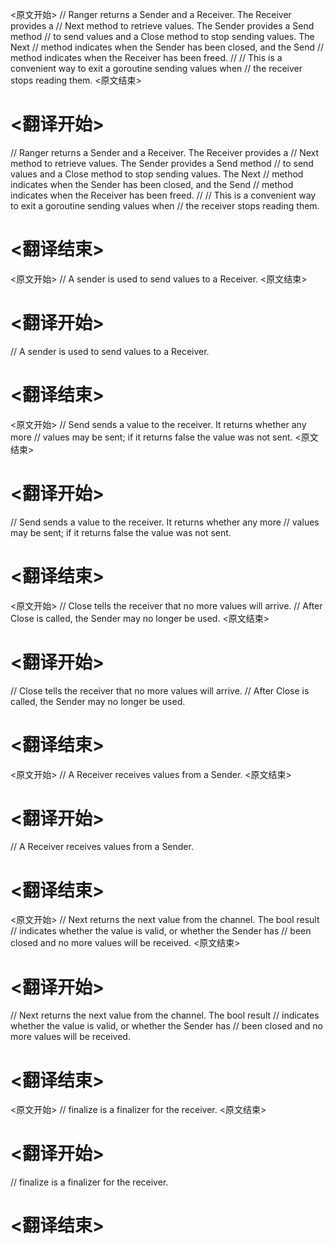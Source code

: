 
<原文开始>
// Ranger returns a Sender and a Receiver. The Receiver provides a
// Next method to retrieve values. The Sender provides a Send method
// to send values and a Close method to stop sending values. The Next
// method indicates when the Sender has been closed, and the Send
// method indicates when the Receiver has been freed.
//
// This is a convenient way to exit a goroutine sending values when
// the receiver stops reading them.
<原文结束>

# <翻译开始>
// Ranger returns a Sender and a Receiver. The Receiver provides a
// Next method to retrieve values. The Sender provides a Send method
// to send values and a Close method to stop sending values. The Next
// method indicates when the Sender has been closed, and the Send
// method indicates when the Receiver has been freed.
//
// This is a convenient way to exit a goroutine sending values when
// the receiver stops reading them.
# <翻译结束>


<原文开始>
// A sender is used to send values to a Receiver.
<原文结束>

# <翻译开始>
// A sender is used to send values to a Receiver.
# <翻译结束>


<原文开始>
// Send sends a value to the receiver. It returns whether any more
// values may be sent; if it returns false the value was not sent.
<原文结束>

# <翻译开始>
// Send sends a value to the receiver. It returns whether any more
// values may be sent; if it returns false the value was not sent.
# <翻译结束>


<原文开始>
// Close tells the receiver that no more values will arrive.
// After Close is called, the Sender may no longer be used.
<原文结束>

# <翻译开始>
// Close tells the receiver that no more values will arrive.
// After Close is called, the Sender may no longer be used.
# <翻译结束>


<原文开始>
// A Receiver receives values from a Sender.
<原文结束>

# <翻译开始>
// A Receiver receives values from a Sender.
# <翻译结束>


<原文开始>
// Next returns the next value from the channel. The bool result
// indicates whether the value is valid, or whether the Sender has
// been closed and no more values will be received.
<原文结束>

# <翻译开始>
// Next returns the next value from the channel. The bool result
// indicates whether the value is valid, or whether the Sender has
// been closed and no more values will be received.
# <翻译结束>


<原文开始>
// finalize is a finalizer for the receiver.
<原文结束>

# <翻译开始>
// finalize is a finalizer for the receiver.
# <翻译结束>

